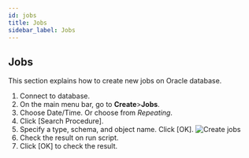```yaml
---
id: jobs
title: Jobs
sidebar_label: Jobs
---
```


## Jobs

This section explains how to create new jobs on Oracle database.

1. Connect to database.
2. On the main menu bar, go to **Create**>**Jobs**.
3. Choose Date/Time. Or choose from _Repeating_.
4. Click [Search Procedure].
5. Specify a type, schema, and object name. Click [OK].
![Create jobs](https://s3.ap-northeast-2.amazonaws.com/sqlgate-manual-content/526B801E5F9A06F19B9BEDA3BC96FEDE.jpg)
6. Check the result on run script.
7. Click [OK] to check the result.

